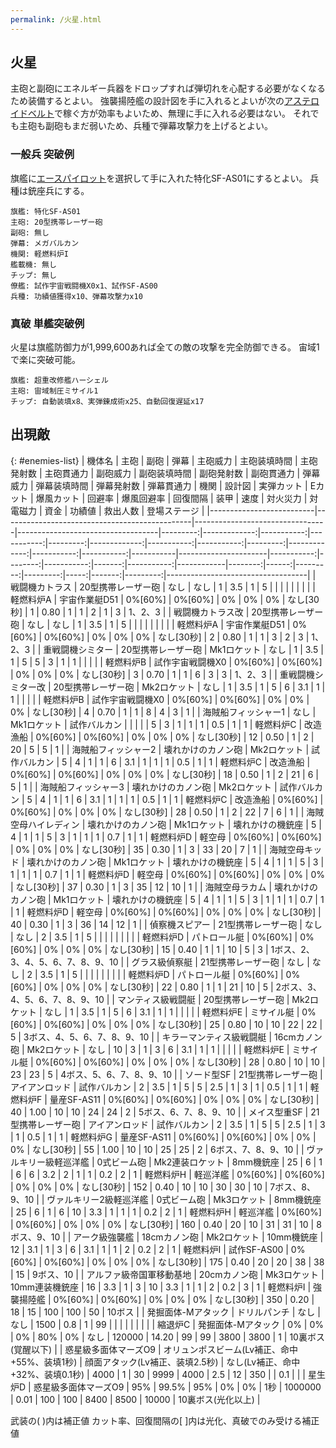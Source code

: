 ```yaml
---
permalink: /火星.html
---
```

## 火星

主砲と副砲にエネルギー兵器をドロップすれば弾切れを心配する必要がなくなるため装備するとよい。
強襲揚陸艦の設計図を手に入れるとよいが次の[アステロイドベルト](03.アステロイドベルト.md)で稼ぐ方が効率もよいため、無理に手に入れる必要はない。
それでも主砲も副砲もまだ弱いため、兵種で弾幕攻撃力を上げるとよい。

### 一般兵 突破例

旗艦に[エースパイロット](序盤攻略.md#プロローグ)を選択して手に入れた特化SF-AS01にするとよい。
兵種は銃座兵にする。

```
旗艦: 特化SF-AS01
主砲: 20型携帯レーザー砲
副砲: 無し
弾幕: メガバルカン
機関: 軽燃料炉I
艦載機: 無し
チップ: 無し
僚艦: 試作宇宙戦闘機X0x1、試作SF-AS00
兵種: 功績値獲得x10、弾幕攻撃力x10
```

### 真破 単艦突破例

火星は旗艦防御力が1,999,600あれば全ての敵の攻撃を完全防御できる。
宙域1で楽に突破可能。

```
旗艦: 超重改修艦ハーシェル
主砲: 宙域制圧ミサイル1
チップ: 自動装填x8、実弾錬成術x25、自動回復遅延x17
```

## 出現敵

{: #enemies-list}
| 機体名                   | 主砲                                          | 副砲                            | 弾幕                              | 主砲威力 | 主砲装填時間 | 主砲発射数 | 主砲貫通力 | 副砲威力 | 副砲装填時間 | 副砲発射数 | 副砲貫通力 | 弾幕威力 | 弾幕装填時間 | 弾幕発射数 | 弾幕貫通力 | 機関      | 設計図               | 実弾カット | Eカット | 爆風カット | 回避率 | 爆風回避率 | 回復間隔   |    装甲 |  速度 | 対火災力 | 対電磁力 | 資金 | 功績値 | 救出人数 | 登場ステージ                      |
|--------------------------|-----------------------------------------------|---------------------------------|-----------------------------------|---------:|-------------:|-----------:|-----------:|---------:|-------------:|-----------:|-----------:|---------:|-------------:|-----------:|-----------:|-----------|----------------------|-----------:|--------:|-----------:|-------:|-----------:|------------|--------:|------:|---------:|---------:|-----:|-------:|---------:|-----------------------------------|
| 戦闘機カトラス           | 20型携帯レーザー砲                            | なし                            | なし                              |        1 |          3.5 |          1 |          5 |          |              |            |            |          |              |            |            | 軽燃料炉A | 宇宙作業艇D51        |    0%[60%] | 0%[60%] |         0% |     0% |         0% | なし[30秒] |       1 |  0.80 |        1 |        1 |    2 |      1 |        3 | 1、2、3                           |
| 戦闘機カトラス改         | 20型携帯レーザー砲                            | なし                            | なし                              |        1 |          3.5 |          1 |          5 |          |              |            |            |          |              |            |            | 軽燃料炉A | 宇宙作業艇D51        |    0%[60%] | 0%[60%] |         0% |     0% |         0% | なし[30秒] |       2 |  0.80 |        1 |        1 |    3 |      2 |        3 | 1、2、3                           |
| 重戦闘機シミター         | 20型携帯レーザー砲                            | Mk1ロケット                     | なし                              |        1 |          3.5 |          1 |          5 |        5 |            3 |          1 |          1 |          |              |            |            | 軽燃料炉B | 試作宇宙戦闘機X0     |    0%[60%] | 0%[60%] |         0% |     0% |         0% | なし[30秒] |       3 |  0.70 |        1 |        1 |    6 |      3 |        3 | 1、2、3                           |
| 重戦闘機シミター改       | 20型携帯レーザー砲                            | Mk2ロケット                     | なし                              |        1 |          3.5 |          1 |          5 |        6 |          3.1 |          1 |          1 |          |              |            |            | 軽燃料炉B | 試作宇宙戦闘機X0     |    0%[60%] | 0%[60%] |         0% |     0% |         0% | なし[30秒] |       4 |  0.70 |        1 |        1 |    8 |      4 |        3 | 1                                 |
| 海賊船フィッシャー1      | なし                                          | Mk1ロケット                     | 試作バルカン                      |          |              |            |            |        5 |            3 |          1 |          1 |        1 |          0.5 |          1 |          1 | 軽燃料炉C | 改造漁船             |    0%[60%] | 0%[60%] |         0% |     0% |         0% | なし[30秒] |      12 |  0.50 |        1 |        2 |   20 |      5 |        5 | 1                                 |
| 海賊船フィッシャー2      | 壊れかけのカノン砲                            | Mk2ロケット                     | 試作バルカン                      |        5 |            4 |          1 |          1 |        6 |          3.1 |          1 |          1 |        1 |          0.5 |          1 |          1 | 軽燃料炉C | 改造漁船             |    0%[60%] | 0%[60%] |         0% |     0% |         0% | なし[30秒] |      18 |  0.50 |        1 |        2 |   21 |      6 |        5 | 1                                 |
| 海賊船フィッシャー3      | 壊れかけのカノン砲                            | Mk2ロケット                     | 試作バルカン                      |        5 |            4 |          1 |          1 |        6 |          3.1 |          1 |          1 |        1 |          0.5 |          1 |          1 | 軽燃料炉C | 改造漁船             |    0%[60%] | 0%[60%] |         0% |     0% |         0% | なし[30秒] |      28 |  0.50 |        1 |        2 |   22 |      7 |        6 | 1                                 |
| 海賊空母ハイレディン     | 壊れかけのカノン砲                            | Mk1ロケット                     | 壊れかけの機銃座                  |        5 |            4 |          1 |          1 |        5 |            3 |          1 |          1 |        1 |          0.7 |          1 |          1 | 軽燃料炉D | 軽空母               |    0%[60%] | 0%[60%] |         0% |     0% |         0% | なし[30秒] |      35 |  0.30 |        1 |        3 |   33 |     20 |        7 | 1                                 |
| 海賊空母キッド           | 壊れかけのカノン砲                            | Mk1ロケット                     | 壊れかけの機銃座                  |        5 |            4 |          1 |          1 |        5 |            3 |          1 |          1 |        1 |          0.7 |          1 |          1 | 軽燃料炉D | 軽空母               |    0%[60%] | 0%[60%] |         0% |     0% |         0% | なし[30秒] |      37 |  0.30 |        1 |        3 |   35 |     12 |       10 | 1                                 |
| 海賊空母ラカム           | 壊れかけのカノン砲                            | Mk1ロケット                     | 壊れかけの機銃座                  |        5 |            4 |          1 |          1 |        5 |            3 |          1 |          1 |        1 |          0.7 |          1 |          1 | 軽燃料炉D | 軽空母               |    0%[60%] | 0%[60%] |         0% |     0% |         0% | なし[30秒] |      40 |  0.30 |        1 |        3 |   36 |     14 |       12 | 1                                 |
| 偵察機スピアー           | 21型携帯レーザー砲                            | なし                            | なし                              |        2 |          3.5 |          1 |          5 |          |              |            |            |          |              |            |            | 軽燃料炉D | パトロール艇         |    0%[60%] | 0%[60%] |         0% |     0% |         0% | なし[30秒] |      15 |  0.40 |        1 |        1 |   10 |      5 |        3 | 1ボス、2、3、4、5、6、7、8、9、10 |
| グラス級偵察艇           | 21型携帯レーザー砲                            | なし                            | なし                              |        2 |          3.5 |          1 |          5 |          |              |            |            |          |              |            |            | 軽燃料炉D | パトロール艇         |    0%[60%] | 0%[60%] |         0% |     0% |         0% | なし[30秒] |      22 |  0.80 |        1 |        1 |   21 |     10 |        5 | 2ボス、3、4、5、6、7、8、9、10    |
| マンティス級戦闘艇       | 20型携帯レーザー砲                            | Mk2ロケット                     | なし                              |        1 |          3.5 |          1 |          5 |        6 |          3.1 |          1 |          1 |          |              |            |            | 軽燃料炉E | ミサイル艇           |    0%[60%] | 0%[60%] |         0% |     0% |         0% | なし[30秒] |      25 |  0.80 |       10 |       10 |   22 |     22 |        5 | 3ボス、4、5、6、7、8、9、10       |
| キラーマンティス級戦闘艇 | 16cmカノン砲                                  | Mk2ロケット                     | なし                              |       10 |            3 |          1 |          3 |        6 |          3.1 |          1 |          1 |          |              |            |            | 軽燃料炉E | ミサイル艇           |    0%[60%] | 0%[60%] |         0% |     0% |         0% | なし[30秒] |      28 |  0.80 |       10 |       10 |   23 |     23 |        5 | 4ボス、5、6、7、8、9、10          |
| ソード型SF               | 21型携帯レーザー砲                            | アイアンロッド                  | 試作バルカン                      |        2 |          3.5 |          1 |          5 |        5 |          2.5 |          1 |          3 |        1 |          0.5 |          1 |          1 | 軽燃料炉F | 量産SF-AS11          |    0%[60%] | 0%[60%] |         0% |     0% |         0% | なし[30秒] |      40 |  1.00 |       10 |       10 |   24 |     24 |        2 | 5ボス、6、7、8、9、10             |
| メイス型重SF             | 21型携帯レーザー砲                            | アイアンロッド                  | 試作バルカン                      |        2 |          3.5 |          1 |          5 |        5 |          2.5 |          1 |          3 |        1 |          0.5 |          1 |          1 | 軽燃料炉G | 量産SF-AS11          |    0%[60%] | 0%[60%] |         0% |     0% |         0% | なし[30秒] |      55 |  1.00 |       10 |       10 |   25 |     25 |        2 | 6ボス、7、8、9、10                |
| ヴァルキリー級軽巡洋艦   | 0式ビーム砲                                   | Mk2連装ロケット                 | 8mm機銃座                         |       25 |            6 |          1 |          6 |        6 |          3.2 |          2 |          1 |        1 |          0.2 |          2 |          1 | 軽燃料炉H | 軽巡洋艦             |    0%[60%] | 0%[60%] |         0% |     0% |         0% | なし[30秒] |     152 |  0.40 |       10 |       10 |   30 |     30 |       10 | 7ボス、8、9、10                   |
| ヴァルキリー2級軽巡洋艦  | 0式ビーム砲                                   | Mk3ロケット                     | 8mm機銃座                         |       25 |            6 |          1 |          6 |       10 |          3.3 |          1 |          1 |        1 |          0.2 |          2 |          1 | 軽燃料炉H | 軽巡洋艦             |    0%[60%] | 0%[60%] |         0% |     0% |         0% | なし[30秒] |     160 |  0.40 |       20 |       10 |   31 |     31 |       10 | 8ボス、9、10                      |
| アーク級強襲艦           | 18cmカノン砲                                  | Mk2ロケット                     | 10mm機銃座                        |       12 |          3.1 |          1 |          3 |        6 |          3.1 |          1 |          1 |        2 |          0.2 |          2 |          1 | 軽燃料炉I | 試作SF-AS00          |    0%[60%] | 0%[60%] |         0% |     0% |         0% | なし[30秒] |     175 |  0.40 |       20 |       20 |   38 |     38 |       15 | 9ボス、10                         |
| アルファ級帝国軍移動基地 | 20cmカノン砲                                  | Mk3ロケット                     | 10mm連装機銃座                    |       16 |          3.3 |          1 |          3 |       10 |          3.3 |          1 |          1 |        2 |          0.2 |          3 |          1 | 軽燃料炉I | 強襲揚陸艦           |    0%[60%] | 0%[60%] |         0% |     0% |         0% | なし[30秒] |     350 |  0.20 |       18 |       15 |  100 |    100 |       50 | 10ボス                            |
| 発掘面体-Mアタック       | ドリルパンチ                                  | なし                            | なし                              |     1500 |          0.8 |          1 |         99 |          |              |            |            |          |              |            |            | 縮退炉C   | 発掘面体-Mアタック   |         0% |      0% |         0% |    80% |         0% | なし       |  120000 | 14.20 |       99 |       99 | 3800 |   3800 |        1 | 10裏ボス(覚醒以下)                |
| 惑星級多面体マーズO9     | オリュンポスビーム(Lv補正、命中+55%、装填1秒) | 顔面アタック(Lv補正、装填2.5秒) | なし(Lv補正、命中+32%、装填0.1秒) |     4000 |            1 |         30 |       9999 |     4000 |          2.5 |         12 |        350 |          |          0.1 |            |            | 星生炉D   | 惑星級多面体マーズO9 |        95% |   99.5% |        95% |     0% |         0% | 1秒        | 1000000 |  0.01 |      100 |      100 | 8400 |   8500 |    10000 | 10裏ボス(光化以上)                |

武装の( )内は補正値
カット率、回復間隔の[ ]内は光化、真破でのみ受ける補正値
